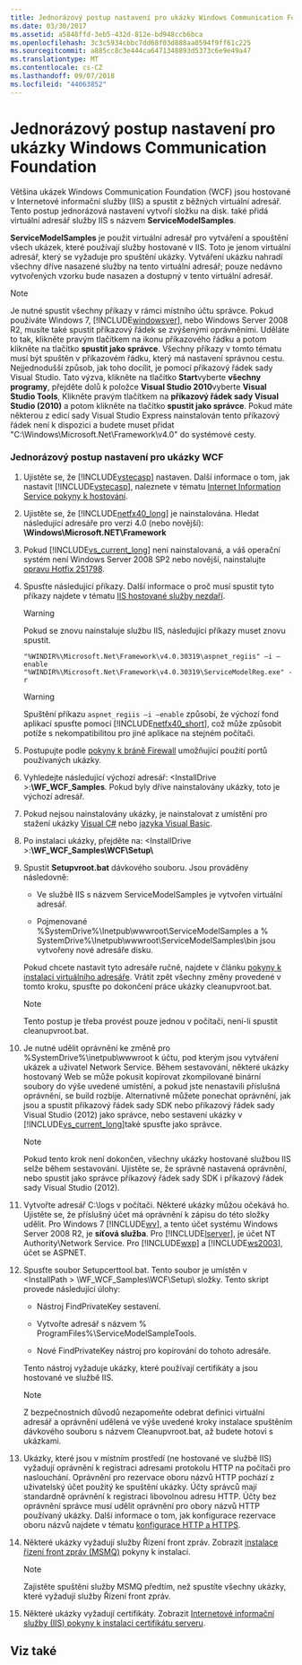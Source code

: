 ```yaml
---
title: Jednorázový postup nastavení pro ukázky Windows Communication Foundation
ms.date: 03/30/2017
ms.assetid: a5848ffd-3eb5-432d-812e-bd948ccb6bca
ms.openlocfilehash: 3c3c5934cbbc7dd68f03d888aa0594f9ff61c225
ms.sourcegitcommit: a885cc8c3e444ca6471348893d5373c6e9e49a47
ms.translationtype: MT
ms.contentlocale: cs-CZ
ms.lasthandoff: 09/07/2018
ms.locfileid: "44063852"
---
```

# <a name="one-time-setup-procedure-for-the-windows-communication-foundation-samples"></a>Jednorázový postup nastavení pro ukázky Windows Communication Foundation
Většina ukázek Windows Communication Foundation (WCF) jsou hostované v Internetové informační služby (IIS) a spustit z běžných virtuální adresář. Tento postup jednorázová nastavení vytvoří složku na disk. také přidá virtuální adresář služby IIS s názvem **ServiceModelSamples**.  
  
 **ServiceModelSamples** je použit virtuální adresář pro vytváření a spouštění všech ukázek, které používají služby hostované v IIS. Toto je jenom virtuální adresář, který se vyžaduje pro spuštění ukázky. Vytváření ukázku nahradí všechny dříve nasazené služby na tento virtuální adresář; pouze nedávno vytvořených vzorku bude nasazen a dostupný v tento virtuální adresář.  
  
> [!NOTE]
>  Je nutné spustit všechny příkazy v rámci místního účtu správce. Pokud používáte Windows 7, [!INCLUDE[windowsver](../../../../includes/windowsver-md.md)], nebo Windows Server 2008 R2, musíte také spustit příkazový řádek se zvýšenými oprávněními. Uděláte to tak, klikněte pravým tlačítkem na ikonu příkazového řádku a potom klikněte na tlačítko **spustit jako správce**. Všechny příkazy v tomto tématu musí být spuštěn v příkazovém řádku, který má nastavení správnou cestu.  Nejjednodušší způsob, jak toho docílit, je pomocí příkazový řádek sady Visual Studio. Tato výzva, klikněte na tlačítko **Start**vyberte **všechny programy**, přejděte dolů k položce **Visual Studio 2010**vyberte **Visual Studio Tools**, Klikněte pravým tlačítkem na **příkazový řádek sady Visual Studio (2010)** a potom klikněte na tlačítko **spustit jako správce**. Pokud máte některou z edicí sady Visual Studio Express nainstalován tento příkazový řádek není k dispozici a budete muset přidat "C:\Windows\Microsoft.Net\Framework\v4.0" do systémové cesty.  
  
### <a name="one-time-setup-procedure-for-wcf-samples"></a>Jednorázový postup nastavení pro ukázky WCF  
  
1.  Ujistěte se, že [!INCLUDE[vstecasp](../../../../includes/vstecasp-md.md)] nastaven. Další informace o tom, jak nastavit [!INCLUDE[vstecasp](../../../../includes/vstecasp-md.md)], naleznete v tématu [Internet Information Service pokyny k hostování](../../../../docs/framework/wcf/samples/internet-information-service-hosting-instructions.md).  
  
2.  Ujistěte se, že [!INCLUDE[netfx40_long](../../../../includes/netfx40-long-md.md)] je nainstalována. Hledat následující adresáře pro verzi 4.0 (nebo novější): **\Windows\Microsoft.NET\Framework**  
  
3.  Pokud [!INCLUDE[vs_current_long](../../../../includes/vs-current-long-md.md)] není nainstalovaná, a váš operační systém není Windows Server 2008 SP2 nebo novější, nainstalujte [opravu Hotfix 251798](https://go.microsoft.com/fwlink/?LinkId=184693).  
  
4.  Spusťte následující příkazy. Další informace o proč musí spustit tyto příkazy najdete v tématu [IIS hostované služby nezdaří](https://msdn.microsoft.com/library/ee5499fc-1b10-4cda-a9b1-13dba70f05f8).  
  
    > [!WARNING]
    >  Pokud se znovu nainstaluje službu IIS, následující příkazy muset znovu spustit.  
  
    ```  
    "%WINDIR%\Microsoft.Net\Framework\v4.0.30319\aspnet_regiis" –i –enable  
    "%WINDIR%\Microsoft.Net\Framework\v4.0.30319\ServiceModelReg.exe" -r  
    ```  
  
    > [!WARNING]
    >  Spuštění příkazu `aspnet_regiis –i –enable` způsobí, že výchozí fond aplikací spusťte pomocí [!INCLUDE[netfx40_short](../../../../includes/netfx40-short-md.md)], což může způsobit potíže s nekompatibilitou pro jiné aplikace na stejném počítači.  
  
5.  Postupujte podle [pokyny k bráně Firewall](../../../../docs/framework/wcf/samples/firewall-instructions.md) umožňující použití portů používaných ukázky.  
  
6.  Vyhledejte následující výchozí adresář: \<InstallDrive >:**\WF_WCF_Samples**. Pokud byly dříve nainstalovány ukázky, toto je výchozí adresář.  
  
7.  Pokud nejsou nainstalovány ukázky, je nainstalovat z umístění pro stažení ukázky [Visual C#](https://go.microsoft.com/fwlink/?LinkId=190939) nebo [jazyka Visual Basic](https://go.microsoft.com/fwlink/?LinkID=193373).  
  
8.  Po instalaci ukázky, přejděte na: \<InstallDrive >:**\WF_WCF_Samples\WCF\Setup\\**  
  
9. Spustit **Setupvroot.bat** dávkového souboru. Jsou prováděny následovně:  
  
    -   Ve službě IIS s názvem ServiceModelSamples je vytvořen virtuální adresář.  
  
    -   Pojmenované %SystemDrive%\Inetpub\wwwroot\ServiceModelSamples a % SystemDrive%\Inetpub\wwwroot\ServiceModelSamples\bin jsou vytvořeny nové adresáře disku.  
  
     Pokud chcete nastavit tyto adresáře ručně, najdete v článku [pokyny k instalaci virtuálního adresáře](../../../../docs/framework/wcf/samples/virtual-directory-setup-instructions.md). Vrátit zpět všechny změny provedené v tomto kroku, spusťte po dokončení práce ukázky cleanupvroot.bat.  
  
    > [!NOTE]
    >  Tento postup je třeba provést pouze jednou v počítači, není-li spustit cleanupvroot.bat.  
  
10. Je nutné udělit oprávnění ke změně pro %SystemDrive%\inetpub\wwwroot k účtu, pod kterým jsou vytváření ukázek a uživatel Network Service. Během sestavování, některé ukázky hostovaný Web se může pokusit kopírovat zkompilované binární soubory do výše uvedené umístění, a pokud jste nenastavili příslušná oprávnění, se build rozbije. Alternativně můžete ponechat oprávnění, jak jsou a spustit příkazový řádek sady SDK nebo příkazový řádek sady Visual Studio (2012) jako správce, nebo sestavení ukázky v [!INCLUDE[vs_current_long](../../../../includes/vs-current-long-md.md)]také spusťte jako správce.  
  
    > [!NOTE]
    >  Pokud tento krok není dokončen, všechny ukázky hostované službou IIS selže během sestavování. Ujistěte se, že správně nastavená oprávnění, nebo spustit jako správce příkazový řádek sady SDK i příkazový řádek sady Visual Studio (2012).  
  
11. Vytvořte adresář C:\logs v počítači. Některé ukázky můžou očekává ho. Ujistěte se, že příslušný účet má oprávnění k zápisu do této složky udělit. Pro Windows 7 [!INCLUDE[wv](../../../../includes/wv-md.md)], a tento účet systému Windows Server 2008 R2, je **síťová služba**. Pro [!INCLUDE[lserver](../../../../includes/lserver-md.md)], je účet NT Authority\Network Service. Pro [!INCLUDE[wxp](../../../../includes/wxp-md.md)] a [!INCLUDE[ws2003](../../../../includes/ws2003-md.md)], účet se ASPNET.  
  
12. Spusťte soubor Setupcerttool.bat. Tento soubor je umístěn v \<InstallPath > \WF_WCF_Samples\WCF\Setup\ složky.  Tento skript provede následující úlohy:  
  
    -   Nástroj FindPrivateKey sestavení.  
  
    -   Vytvořte adresář s názvem % ProgramFiles%\ServiceModelSampleTools.  
  
    -   Nové FindPrivateKey nástroj pro kopírování do tohoto adresáře.  
  
     Tento nástroj vyžaduje ukázky, které používají certifikáty a jsou hostované ve službě IIS.  
  
    > [!NOTE]
    >  Z bezpečnostních důvodů nezapomeňte odebrat definici virtuální adresář a oprávnění udělená ve výše uvedené kroky instalace spuštěním dávkového souboru s názvem Cleanupvroot.bat, až budete hotovi s ukázkami.  
  
13. Ukázky, které jsou v místním prostředí (ne hostované ve službě IIS) vyžadují oprávnění k registraci adresami protokolu HTTP na počítači pro naslouchání. Oprávnění pro rezervace oboru názvů HTTP pochází z uživatelský účet použitý ke spuštění ukázky. Účty správců mají standardně oprávnění k registraci libovolnou adresu HTTP. Účty bez oprávnění správce musí udělit oprávnění pro obory názvů HTTP používaný ukázky. Další informace o tom, jak konfigurace rezervace oboru názvů najdete v tématu [konfigurace HTTP a HTTPS](../../../../docs/framework/wcf/feature-details/configuring-http-and-https.md).  
  
14. Některé ukázky vyžadují služby Řízení front zpráv. Zobrazit [instalace řízení front zpráv (MSMQ)](../../../../docs/framework/wcf/samples/installing-message-queuing-msmq.md) pokyny k instalaci.  
  
    > [!NOTE]
    >  Zajistěte spuštění služby MSMQ předtím, než spustíte všechny ukázky, které vyžadují služby Řízení front zpráv.  
  
15. Některé ukázky vyžadují certifikáty. Zobrazit [Internetové informační služby (IIS) pokyny k instalaci certifikátu serveru](../../../../docs/framework/wcf/samples/iis-server-certificate-installation-instructions.md).  
  
## <a name="see-also"></a>Viz také
